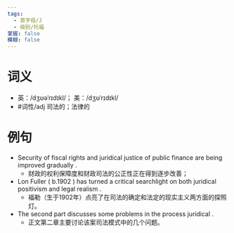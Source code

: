 ```yaml
---
tags:
  - 首字母/J
  - 级别/托福
掌握: false
模糊: false
---
```

# 词义
- 英：/dʒʊəˈrɪdɪkl/； 美：/dʒʊˈrɪdɪkl/
- #词性/adj  司法的；法律的
# 例句
- Security of fiscal rights and juridical justice of public finance are being improved gradually .
	- 财政的权利保障度和财政司法的公正性正在得到逐步改善；
- Lon Fuller ( b.1902 ) has turned a critical searchlight on both juridical positivism and legal realism .
	- 福勒（生于1902年）点亮了在司法的确定和法定的现实主义两方面的探照灯。
- The second part discusses some problems in the process juridical .
	- 正文第二章主要讨论该案司法模式中的几个问题。
